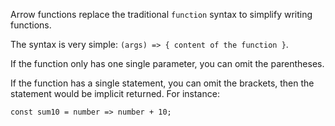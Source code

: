 Arrow functions replace the traditional `function` syntax to simplify writing functions. 

The syntax is very simple: `(args) => { content of the function }`. 

If the function only has one single parameter, you can omit the parentheses.

If the function has a single statement, you can omit the brackets, then the statement would be implicit returned. For instance: 

`const sum10 = number => number + 10;`